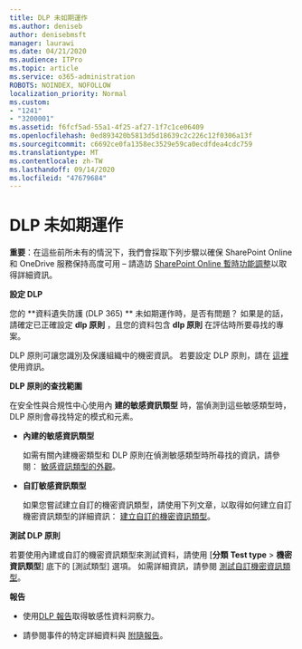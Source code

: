 ```yaml
---
title: DLP 未如期運作
ms.author: deniseb
author: denisebmsft
manager: laurawi
ms.date: 04/21/2020
ms.audience: ITPro
ms.topic: article
ms.service: o365-administration
ROBOTS: NOINDEX, NOFOLLOW
localization_priority: Normal
ms.custom:
- "1241"
- "3200001"
ms.assetid: f6fcf5ad-55a1-4f25-af27-1f7c1ce06409
ms.openlocfilehash: 0ed893420b5813d5d18639c2c226c12f0306a13f
ms.sourcegitcommit: c6692ce0fa1358ec3529e59ca0ecdfdea4cdc759
ms.translationtype: MT
ms.contentlocale: zh-TW
ms.lasthandoff: 09/14/2020
ms.locfileid: "47679684"
---
```

# <a name="dlp-not-working-as-expected"></a>DLP 未如期運作

**重要**：在這些前所未有的情況下，我們會採取下列步驟以確保 SharePoint Online 和 OneDrive 服務保持高度可用 – 請造訪 [SharePoint Online 暫時功能調整](https://aka.ms/ODSPAdjustments)以取得詳細資訊。

 **設定 DLP**

您的 **資料遺失防護 (DLP 365) ** 未如期運作時，是否有問題？ 如果是的話，請確定已正確設定 **dlp 原則** ，且您的資料包含 **dlp 原則** 在評估時所要尋找的專案。
  
DLP 原則可讓您識別及保護組織中的機密資訊。 若要設定 DLP 原則，請在 [這裡](https://docs.microsoft.com/office365/securitycompliance/prevent-data-loss#set-up-dlp)使用資訊。
  
 **DLP 原則的查找範圍**
  
在安全性與合規性中心使用內 **建的敏感資訊類型** 時，當偵測到這些敏感類型時，DLP 原則會尋找特定的模式和元素。
  
- **內建的敏感資訊類型**

    如需有關內建機密類型和 DLP 原則在偵測敏感類型時所尋找的資訊，請參閱： [敏感資訊類型的外觀](https://docs.microsoft.com/microsoft-365/compliance/sensitive-information-type-entity-definitions)。

- **自訂敏感資訊類型**

    如果您嘗試建立自訂的機密資訊類型，請使用下列文章，以取得如何建立自訂機密資訊類型的詳細資訊： [建立自訂的機密資訊類型](https://docs.microsoft.com/microsoft-365/compliance/create-a-custom-sensitive-information-type)。

**測試 DLP 原則**

若要使用內建或自訂的機密資訊類型來測試資料，請使用 [**分類** **Test type**  >  **機密資訊類型**] 底下的 [測試類型] 選項。 如需詳細資訊，請參閱 [測試自訂機密資訊類型](https://docs.microsoft.com/microsoft-365/compliance/create-a-custom-sensitive-information-type#create-custom-sensitive-information-types-in-the-security--compliance-center)。

 **報告**
  
- 使用[DLP 報告](https://docs.microsoft.com/microsoft-365/compliance/data-loss-prevention-policies#dlp-reports)取得敏感性資料洞察力。

- 請參閱事件的特定詳細資料與 [附隨報告](https://docs.microsoft.com/microsoft-365/compliance/data-loss-prevention-policies#incident-reports)。
